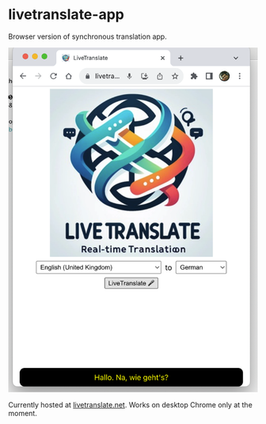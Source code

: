 # livetranslate-app

Browser version of synchronous translation app.

![LiveTranslate](./demo.png)

Currently hosted at [livetranslate.net](https://livetranslate.net). Works on
desktop Chrome only at the moment.

